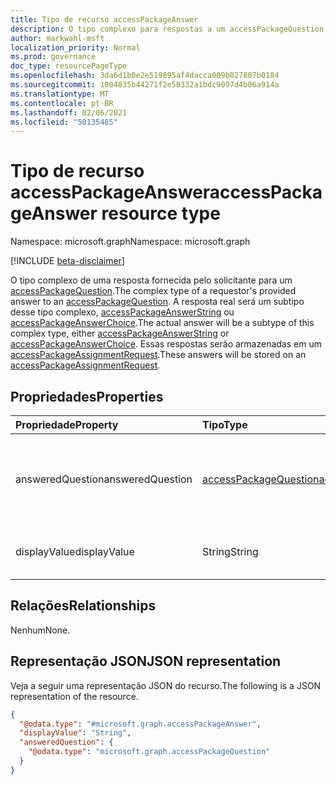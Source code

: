 ```yaml
---
title: Tipo de recurso accessPackageAnswer
description: O tipo complexo para respostas a um accessPackageQuestion armazenado em um accessPackageAssignmentRequest.
author: markwahl-msft
localization_priority: Normal
ms.prod: governance
doc_type: resourcePageType
ms.openlocfilehash: 3da6d1b0e2e519895af4dacca009b027807b0184
ms.sourcegitcommit: 1004835b44271f2e50332a1bdc9097d4b06a914a
ms.translationtype: MT
ms.contentlocale: pt-BR
ms.lasthandoff: 02/06/2021
ms.locfileid: "50135485"
---
```

# <a name="accesspackageanswer-resource-type"></a><span data-ttu-id="a147d-103">Tipo de recurso accessPackageAnswer</span><span class="sxs-lookup"><span data-stu-id="a147d-103">accessPackageAnswer resource type</span></span>

<span data-ttu-id="a147d-104">Namespace: microsoft.graph</span><span class="sxs-lookup"><span data-stu-id="a147d-104">Namespace: microsoft.graph</span></span>

[!INCLUDE [beta-disclaimer](../../includes/beta-disclaimer.md)]

<span data-ttu-id="a147d-105">O tipo complexo de uma resposta fornecida pelo solicitante para um [accessPackageQuestion](../resources/accesspackagequestion.md).</span><span class="sxs-lookup"><span data-stu-id="a147d-105">The complex type of a requestor's provided answer to an [accessPackageQuestion](../resources/accesspackagequestion.md).</span></span> <span data-ttu-id="a147d-106">A resposta real será um subtipo desse tipo complexo, [accessPackageAnswerString](../resources/accesspackageanswerstring.md) ou [accessPackageAnswerChoice](../resources/accesspackageanswerchoice.md).</span><span class="sxs-lookup"><span data-stu-id="a147d-106">The actual answer will be a subtype of this complex type, either [accessPackageAnswerString](../resources/accesspackageanswerstring.md) or [accessPackageAnswerChoice](../resources/accesspackageanswerchoice.md).</span></span> <span data-ttu-id="a147d-107">Essas respostas serão armazenadas em um [accessPackageAssignmentRequest](../resources/accesspackageassignmentrequest.md).</span><span class="sxs-lookup"><span data-stu-id="a147d-107">These answers will be stored on an [accessPackageAssignmentRequest](../resources/accesspackageassignmentrequest.md).</span></span>

## <a name="properties"></a><span data-ttu-id="a147d-108">Propriedades</span><span class="sxs-lookup"><span data-stu-id="a147d-108">Properties</span></span>
|<span data-ttu-id="a147d-109">Propriedade</span><span class="sxs-lookup"><span data-stu-id="a147d-109">Property</span></span>|<span data-ttu-id="a147d-110">Tipo</span><span class="sxs-lookup"><span data-stu-id="a147d-110">Type</span></span>|<span data-ttu-id="a147d-111">Descrição</span><span class="sxs-lookup"><span data-stu-id="a147d-111">Description</span></span>|
|:---|:---|:---|
|<span data-ttu-id="a147d-112">answeredQuestion</span><span class="sxs-lookup"><span data-stu-id="a147d-112">answeredQuestion</span></span>|[<span data-ttu-id="a147d-113">accessPackageQuestion</span><span class="sxs-lookup"><span data-stu-id="a147d-113">accessPackageQuestion</span></span>](../resources/accesspackagequestion.md)|<span data-ttu-id="a147d-114">A pergunta para a que a resposta se trata.</span><span class="sxs-lookup"><span data-stu-id="a147d-114">The question the answer is for.</span></span> <span data-ttu-id="a147d-115">Obrigatório e somente leitura.</span><span class="sxs-lookup"><span data-stu-id="a147d-115">Required and Read-only.</span></span>|
|<span data-ttu-id="a147d-116">displayValue</span><span class="sxs-lookup"><span data-stu-id="a147d-116">displayValue</span></span>|<span data-ttu-id="a147d-117">String</span><span class="sxs-lookup"><span data-stu-id="a147d-117">String</span></span>|<span data-ttu-id="a147d-118">O valor de exibição da resposta.</span><span class="sxs-lookup"><span data-stu-id="a147d-118">The display value of the answer.</span></span> <span data-ttu-id="a147d-119">Obrigatório.</span><span class="sxs-lookup"><span data-stu-id="a147d-119">Required.</span></span>|

## <a name="relationships"></a><span data-ttu-id="a147d-120">Relações</span><span class="sxs-lookup"><span data-stu-id="a147d-120">Relationships</span></span>
<span data-ttu-id="a147d-121">Nenhum</span><span class="sxs-lookup"><span data-stu-id="a147d-121">None.</span></span>

## <a name="json-representation"></a><span data-ttu-id="a147d-122">Representação JSON</span><span class="sxs-lookup"><span data-stu-id="a147d-122">JSON representation</span></span>
<span data-ttu-id="a147d-123">Veja a seguir uma representação JSON do recurso.</span><span class="sxs-lookup"><span data-stu-id="a147d-123">The following is a JSON representation of the resource.</span></span>
<!-- {
  "blockType": "resource",
  "@odata.type": "microsoft.graph.accessPackageAnswer"
}
-->
``` json
{
  "@odata.type": "#microsoft.graph.accessPackageAnswer",
  "displayValue": "String",
  "answeredQuestion": {
    "@odata.type": "microsoft.graph.accessPackageQuestion"
  }
}
```

